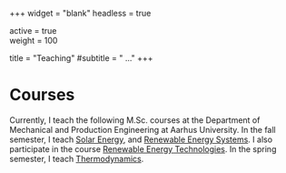 +++
widget = "blank"
headless = true

active = true  
weight = 100  

title = "Teaching"
#subtitle = " ..."
+++
# Courses
Currently, I teach the following M.Sc. courses at the Department of Mechanical and Production Engineering at Aarhus University. In the fall semester, I teach [Solar Energy](https://kursuskatalog.au.dk/da/course/109481/Solar-Energy), and [Renewable Energy Systems](https://kursuskatalog.au.dk/da/course/108460/Renewable-Energy%C2%A0Systems). I also participate in the course [Renewable Energy Technologies](https://kursuskatalog.au.dk/da/course/108461/Renewable-Energy-Technologies).
In the spring semester, I teach [Thermodynamics](https://kursuskatalog.au.dk/da/course/104828/Thermodynamics).





